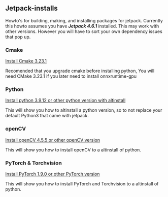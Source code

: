 ## Jetpack-installs

Howto's for building, making, and installing packages for jetpack.
Currently this howto assumes you have ***Jetpack 4.6.1*** installed. This may work with other versions. However you will have to sort your own dependency issues that pop up.

### Cmake
[Install Cmake 3.23.1](./cmake/cmake.MD)

Recomended that you upgrade cmake before installing python, You will need CMake 3.23.1 if you later need to install onnxruntime-gpu

### Python

[Install python 3.9.12 or other python version with altinstall](./python/python.MD)

This will show you how to altinstall a python version, so to not replace your default Python3 that came with jetpack.

### openCV
[Install openCV 4.5.5 or other openCV version](./openCV/openCV.MD)

This will show you how to install openCV to a altinstall of python.

### PyTorch & Torchvision

[Install PyTorch 1.9.0 or other PyTorch version](./PyTorch/PyTorch.MD)

This will show you how to install PyTorch and Torchvision to a altinstall of python.
